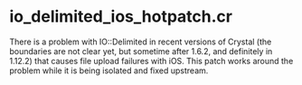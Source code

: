 # io_delimited_ios_hotpatch.cr
There is a problem with IO::Delimited in recent versions of Crystal (the boundaries are not clear yet, but sometime after 1.6.2, and definitely in 1.12.2) that causes file upload failures with iOS. This patch works around the problem while it is being isolated and fixed upstream.
